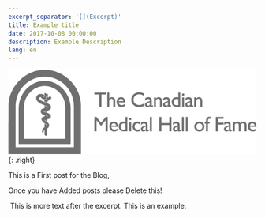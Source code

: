 ```yaml
---
excerpt_separator: '[](Excerpt)'
title: Example title
date: 2017-10-08 00:00:00
description: Example Description
lang: en
---
```



![](/images/news-images/CMHF.png){: .right}

This is a First post for the Blog,

[](Excerpt)

Once you have Added posts please Delete this!

&nbsp;This is more text after the excerpt. This is an example.